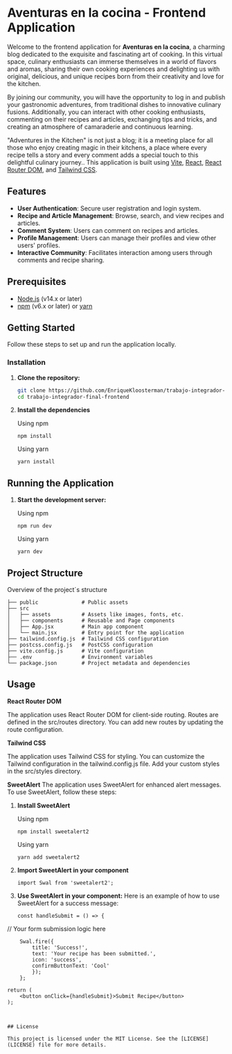 # Aventuras en la cocina - Frontend Application

Welcome to the frontend application for **Aventuras en la cocina**,  a charming blog dedicated to the exquisite and fascinating art of cooking. In this virtual space, culinary enthusiasts can immerse themselves in a world of flavors and aromas, sharing their own cooking experiences and delighting us with original, delicious, and unique recipes born from their creativity and love for the kitchen.

By joining our community, you will have the opportunity to log in and publish your gastronomic adventures, from traditional dishes to innovative culinary fusions. Additionally, you can interact with other cooking enthusiasts, commenting on their recipes and articles, exchanging tips and tricks, and creating an atmosphere of camaraderie and continuous learning.

"Adventures in the Kitchen" is not just a blog; it is a meeting place for all those who enjoy creating magic in their kitchens, a place where every recipe tells a story and every comment adds a special touch to this delightful culinary journey.. This application is built using [Vite](https://vitejs.dev/), [React](https://reactjs.org/), [React Router DOM](https://reactrouter.com/), and [Tailwind CSS](https://tailwindcss.com/).

## Features

- **User Authentication**: Secure user registration and login system.
- **Recipe and Article Management**: Browse, search, and view recipes and articles.
- **Comment System**: Users can comment on recipes and articles.
- **Profile Management**: Users can manage their profiles and view other users' profiles.
- **Interactive Community**: Facilitates interaction among users through comments and recipe sharing.

## Prerequisites

- [Node.js](https://nodejs.org/) (v14.x or later)
- [npm](https://www.npmjs.com/) (v6.x or later) or [yarn](https://yarnpkg.com/)

## Getting Started

Follow these steps to set up and run the application locally.

### Installation

1. **Clone the repository:**

   ```bash
   git clone https://github.com/EnriqueKloosterman/trabajo-integrador-final-frontend.git
   cd trabajo-integrador-final-frontend
   ```

2. **Install the dependencies**

    Using npm
    ```
    npm install
    ```

    Using yarn
    ```
    yarn install
    ```

## Running the Application

1. **Start the development server:**

    Using npm 
    ```
    npm run dev
    ```

    Using yarn
    ```
    yarn dev
    ```

## Project Structure

Overview of the project´s structure
```
├── public              # Public assets
├── src
│   ├── assets          # Assets like images, fonts, etc.
│   ├── components      # Reusable and Page components
│   ├── App.jsx         # Main app component
│   └── main.jsx        # Entry point for the application
├── tailwind.config.js  # Tailwind CSS configuration
├── postcss.config.js   # PostCSS configuration
├── vite.config.js      # Vite configuration
├── .env                # Environment variables
└── package.json        # Project metadata and dependencies
```

## Usage

**React Router DOM**

The application uses React Router DOM for client-side routing. Routes are defined in the src/routes directory. You can add new routes by updating the route configuration.

**Tailwind CSS**

The application uses Tailwind CSS for styling. You can customize the Tailwind configuration in the tailwind.config.js file. Add your custom styles in the src/styles directory.

**SweetAlert**
The application uses SweetAlert for enhanced alert messages. To use SweetAlert, follow these steps:

1. **Install SweetAlert**
    
    Using npm 
    ```
    npm install sweetalert2
    ```

    Using yarn
    ```
    yarn add sweetalert2
    ```

2. **Import SweetAlert in your component**
     ```
     import Swal from 'sweetalert2';
    ```

3. **Use SweetAlert in your component:**
    Here is an example of how to use SweetAlert for a success message:

    ```
    const handleSubmit = () => {
  // Your form submission logic here

    	Swal.fire({
            title: 'Success!',
            text: 'Your recipe has been submitted.',
            icon: 'success',
            confirmButtonText: 'Cool'
            });
        };

    return (
        <button onClick={handleSubmit}>Submit Recipe</button>
    );
```


## License

This project is licensed under the MIT License. See the [LICENSE](LICENSE) file for more details.



